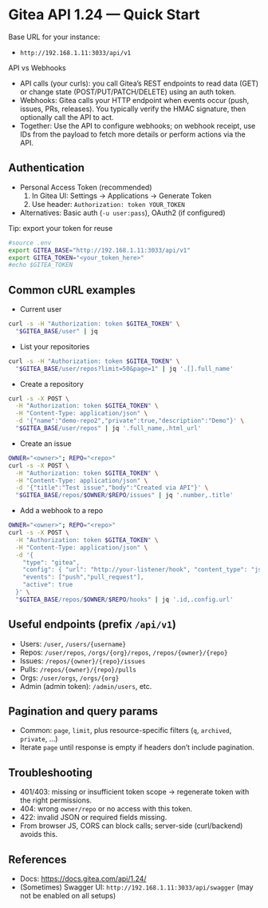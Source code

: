 # Gitea API 1.24 — Quick Start

Base URL for your instance:

- `http://192.168.1.11:3033/api/v1`

API vs Webhooks

 - API calls (your curls): you call Gitea’s REST endpoints to read data (GET) or change state (POST/PUT/PATCH/DELETE) using an auth token.
 - Webhooks: Gitea calls your HTTP endpoint when events occur (push, issues, PRs, releases). You typically verify the HMAC signature, then optionally call the API to act.
 - Together: Use the API to configure webhooks; on webhook receipt, use IDs from the payload to fetch more details or perform actions via the API.

## Authentication

- Personal Access Token (recommended)
  1) In Gitea UI: Settings → Applications → Generate Token
  2) Use header: `Authorization: token YOUR_TOKEN`
- Alternatives: Basic auth (`-u user:pass`), OAuth2 (if configured)

Tip: export your token for reuse

```bash
#source .env
export GITEA_BASE="http://192.168.1.11:3033/api/v1"
export GITEA_TOKEN="<your_token_here>"
#echo $GITEA_TOKEN
```

## Common cURL examples

- Current user
```bash
curl -s -H "Authorization: token $GITEA_TOKEN" \
  "$GITEA_BASE/user" | jq
```

- List your repositories
```bash
curl -s -H "Authorization: token $GITEA_TOKEN" \
  "$GITEA_BASE/user/repos?limit=50&page=1" | jq '.[].full_name'
```

- Create a repository
```bash
curl -s -X POST \
  -H "Authorization: token $GITEA_TOKEN" \
  -H "Content-Type: application/json" \
  -d '{"name":"demo-repo2","private":true,"description":"Demo"}' \
  "$GITEA_BASE/user/repos" | jq '.full_name,.html_url'
```

- Create an issue
```bash
OWNER="<owner>"; REPO="<repo>"
curl -s -X POST \
  -H "Authorization: token $GITEA_TOKEN" \
  -H "Content-Type: application/json" \
  -d '{"title":"Test issue","body":"Created via API"}' \
  "$GITEA_BASE/repos/$OWNER/$REPO/issues" | jq '.number,.title'
```

- Add a webhook to a repo

```bash
OWNER="<owner>"; REPO="<repo>"
curl -s -X POST \
  -H "Authorization: token $GITEA_TOKEN" \
  -H "Content-Type: application/json" \
  -d '{
    "type": "gitea",
    "config": { "url": "http://your-listener/hook", "content_type": "json", "secret": "s3cr3t" },
    "events": ["push","pull_request"],
    "active": true
  }' \
  "$GITEA_BASE/repos/$OWNER/$REPO/hooks" | jq '.id,.config.url'
```

## Useful endpoints (prefix `/api/v1`)

- Users: `/user`, `/users/{username}`
- Repos: `/user/repos`, `/orgs/{org}/repos`, `/repos/{owner}/{repo}`
- Issues: `/repos/{owner}/{repo}/issues`
- Pulls: `/repos/{owner}/{repo}/pulls`
- Orgs: `/user/orgs`, `/orgs/{org}`
- Admin (admin token): `/admin/users`, etc.

## Pagination and query params

- Common: `page`, `limit`, plus resource-specific filters (`q`, `archived`, `private`, ...)
- Iterate `page` until response is empty if headers don’t include pagination.

## Troubleshooting

- 401/403: missing or insufficient token scope → regenerate token with the right permissions.
- 404: wrong `owner/repo` or no access with this token.
- 422: invalid JSON or required fields missing.
- From browser JS, CORS can block calls; server-side (curl/backend) avoids this.

## References

- Docs: https://docs.gitea.com/api/1.24/
- (Sometimes) Swagger UI: `http://192.168.1.11:3033/api/swagger` (may not be enabled on all setups)
